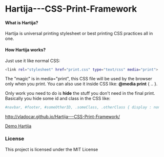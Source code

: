 Hartija---CSS-Print-Framework
=============================

#### What is Hartija?

Hartija is universal printing stylesheet or best printing CSS practices all in one.

####  How Hartija works?

Just use it like normal CSS:
```sh
<link rel="stylesheet" href="print.css" type="text/css" media="print">
```
The "magic" is in  media="print", this CSS file will be used by the browser only when you print. You can also use it inside CSS like: **@media print** { .. }.

Only work you need to do is **hide** the stuff you don't need in the final print. Basically you hide some id and class in the CSS like:
```sh
#navbar, #footer, #someOtherID, .someClass, .otherClass { display : none; }
```

http://vladocar.github.io/Hartija---CSS-Print-Framework/


[Demo Hartija](http://vladocar.github.io/Hartija---CSS-Print-Framework/hartija.html)


### License

This project is licensed under the MIT License


